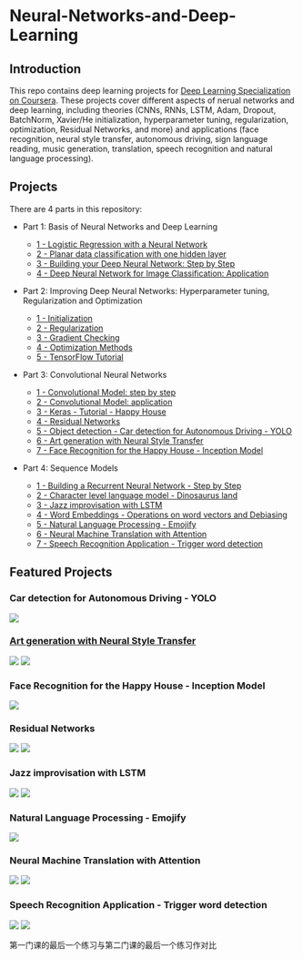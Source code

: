 # Neural-Networks-and-Deep-Learning


## Introduction

This repo contains deep learning projects for [Deep Learning Specialization on Coursera](https://www.coursera.org/specializations/deep-learning). These projects cover different aspects of nerual networks and deep learning, including theories (CNNs, RNNs, LSTM, Adam, Dropout, BatchNorm, Xavier/He initialization, hyperparameter tuning, regularization, optimization, Residual Networks, and more) and applications (face recognition, neural style transfer, autonomous driving, sign language reading, music generation, translation, speech recognition and natural language processing).


## Projects

There are 4 parts in this repository:

- Part 1: Basis of Neural Networks and Deep Learning

  - [1 - Logistic Regression with a Neural Network](https://github.com/zmyzheng/Neural-Networks-and-Deep-Learning/blob/master/Fully%20Connected%20Neural%20Network/Neural%20Networks%20Basics/Logistic%20Regression%20as%20a%20Neural%20Network/Logistic%2BRegression%2Bwith%2Ba%2BNeural%2BNetwork%2Bmindset%2Bv5.ipynb)
  - [2 - Planar data classification with one hidden layer](https://github.com/zmyzheng/Neural-Networks-and-Deep-Learning/blob/master/Fully%20Connected%20Neural%20Network/Shallow%20Neural%20Networks/Planar%20data%20classification%20with%20one%20hidden%20layer/Planar%2Bdata%2Bclassification%2Bwith%2Bone%2Bhidden%2Blayer%2Bv5.ipynb)
  - [3 - Building your Deep Neural Network: Step by Step](https://github.com/zmyzheng/Neural-Networks-and-Deep-Learning/blob/master/Fully%20Connected%20Neural%20Network/Deep%20Neural%20Networks/Building%20your%20Deep%20Neural%20Network%20-%20Step%20by%20Step/Building%20your%20Deep%20Neural%20Network%20-%20Step%20by%20Step%20v8.ipynb)
  - [4 - Deep Neural Network for Image Classification: Application](https://github.com/zmyzheng/Neural-Networks-and-Deep-Learning/blob/master/Fully%20Connected%20Neural%20Network/Deep%20Neural%20Networks/Deep%20Neural%20Network%20Application%20-%20Image%20Classification/Deep%20Neural%20Network%20-%20Application%20v8.ipynb)

- Part 2: Improving Deep Neural Networks: Hyperparameter tuning, Regularization and Optimization

  - [1 - Initialization](https://github.com/zmyzheng/Neural-Networks-and-Deep-Learning/blob/master/Improving%20Deep%20Neural%20Networks%20-%20Hyperparameter%20tuning%2C%20Regularization%20and%20Optimization/Practical%20aspects%20of%20Deep%20Learning/Initialization/Initialization.ipynb)
  - [2 - Regularization](https://github.com/zmyzheng/Neural-Networks-and-Deep-Learning/blob/master/Improving%20Deep%20Neural%20Networks%20-%20Hyperparameter%20tuning%2C%20Regularization%20and%20Optimization/Practical%20aspects%20of%20Deep%20Learning/Regularization/Regularization%20-%20v2.ipynb)
  - [3 - Gradient Checking](https://github.com/zmyzheng/Neural-Networks-and-Deep-Learning/blob/master/Improving%20Deep%20Neural%20Networks%20-%20Hyperparameter%20tuning%2C%20Regularization%20and%20Optimization/Practical%20aspects%20of%20Deep%20Learning/Gradient%20Checking/Gradient%20Checking%20v1.ipynb)
  - [4 - Optimization Methods](https://github.com/zmyzheng/Neural-Networks-and-Deep-Learning/blob/master/Improving%20Deep%20Neural%20Networks%20-%20Hyperparameter%20tuning%2C%20Regularization%20and%20Optimization/Optimization%20Algorithms/Optimization/Optimization%20methods.ipynb)
  - [5 - TensorFlow Tutorial](https://github.com/zmyzheng/Neural-Networks-and-Deep-Learning/blob/master/Improving%20Deep%20Neural%20Networks%20-%20Hyperparameter%20tuning%2C%20Regularization%20and%20Optimization/Hyperparameter%20tuning%2C%20Batch%20Normalization%20and%20Programming%20Frameworks/Tensorflow/Tensorflow%2BTutorial.ipynb)
  
- Part 3: Convolutional Neural Networks

  - [1 - Convolutional Model: step by step](https://github.com/zmyzheng/Neural-Networks-and-Deep-Learning/blob/master/Convolutional%20Neural%20Networks/Foundations%20of%20Convolutional%20Neural%20Networks/Convolutional%20Model%20-%20step%20by%20step/Convolution%20model%20-%20Step%20by%20Step%20-%20v2.ipynb)
  - [2 - Convolutional Model: application](https://github.com/zmyzheng/Neural-Networks-and-Deep-Learning/blob/master/Convolutional%20Neural%20Networks/Foundations%20of%20Convolutional%20Neural%20Networks/Convolutional%20Model%20-%20application/Convolution%2Bmodel%2B-%2BApplication%2B-%2Bv1.ipynb)
  - [3 - Keras - Tutorial - Happy House](https://github.com/zmyzheng/Neural-Networks-and-Deep-Learning/blob/master/Convolutional%20Neural%20Networks/Deep%20convolutional%20models%20-%20case%20studies/Keras%20Tutorial%20-%20The%20Happy%20House/Keras%2B-%2BTutorial%2B-%2BHappy%2BHouse%2Bv2.ipynb)
  - [4 - Residual Networks](https://github.com/zmyzheng/Neural-Networks-and-Deep-Learning/blob/master/Convolutional%20Neural%20Networks/Deep%20convolutional%20models%20-%20case%20studies/Residual%20Networks/Residual%20Networks%20-%20v2.ipynb)
  - [5 - Object detection - Car detection for Autonomous Driving - YOLO](https://github.com/zmyzheng/Neural-Networks-and-Deep-Learning/blob/master/Convolutional%20Neural%20Networks/Object%20detection/Car%20detection%20for%20Autonomous%20Driving/Autonomous%2Bdriving%2Bapplication%2B-%2BCar%2Bdetection%2B-%2Bv3.ipynb)
  - [6 - Art generation with Neural Style Transfer](https://github.com/zmyzheng/Neural-Networks-and-Deep-Learning/blob/master/Convolutional%20Neural%20Networks/Special%20applications%20-%20Face%20recognition%20%26%20Neural%20style%20transfer/Art%20generation%20with%20Neural%20Style%20Transfer/Art%2BGeneration%2Bwith%2BNeural%2BStyle%2BTransfer%2B-%2Bv3.ipynb)
  - [7 - Face Recognition for the Happy House - Inception Model](https://github.com/zmyzheng/Neural-Networks-and-Deep-Learning/blob/master/Convolutional%20Neural%20Networks/Special%20applications%20-%20Face%20recognition%20%26%20Neural%20style%20transfer/Face%20Recognition%20for%20the%20Happy%20House/Face%2BRecognition%2Bfor%2Bthe%2BHappy%2BHouse%2B-%2Bv3.ipynb)
 
  
- Part 4: Sequence Models

  - [1 - Building a Recurrent Neural Network - Step by Step](https://github.com/zmyzheng/Neural-Networks-and-Deep-Learning/blob/master/Sequence%20Models/Recurrent%20Neural%20Networks%20%26%20Language%20Model/Building%20a%20Recurrent%20Neural%20Network%20-%20Step%20by%20Step/Building%20a%20Recurrent%20Neural%20Network%20-%20Step%20by%20Step%20-%20v3.ipynb)
  - [2 - Character level language model - Dinosaurus land](https://github.com/zmyzheng/Neural-Networks-and-Deep-Learning/blob/master/Sequence%20Models/Recurrent%20Neural%20Networks%20%26%20Language%20Model/Dinosaur%20Island%20--%20Character-level%20language%20model/Dinosaurus%20Island%20--%20Character%20level%20language%20model%20final%20-%20v3.ipynb)
  - [3 - Jazz improvisation with LSTM](https://github.com/zmyzheng/Neural-Networks-and-Deep-Learning/blob/master/Sequence%20Models/Recurrent%20Neural%20Networks%20%26%20Language%20Model/Jazz%20improvisation%20with%20LSTM/Improvise%20a%20Jazz%20Solo%20with%20an%20LSTM%20Network%20-%20v3.ipynb)
  - [4 - Word Embeddings - Operations on word vectors and Debiasing](https://github.com/zmyzheng/Neural-Networks-and-Deep-Learning/blob/master/Sequence%20Models/Natural%20Language%20Processing%20%26%20Word%20Embeddings/Operations%20on%20word%20vectors%20-%20Debiasing/Operations%20on%20word%20vectors%20-%20v2.ipynb)
  - [5 - Natural Language Processing - Emojify](https://github.com/zmyzheng/Neural-Networks-and-Deep-Learning/blob/master/Sequence%20Models/Natural%20Language%20Processing%20%26%20Word%20Embeddings/Emojify/Emojify%2B-%2Bv2.ipynb)
  - [6 - Neural Machine Translation with Attention](https://github.com/zmyzheng/Neural-Networks-and-Deep-Learning/blob/master/Sequence%20Models/Sequence%20models%20%26%20Attention%20mechanism/Neural%20Machine%20Translation%20with%20Attention/Neural%2Bmachine%2Btranslation%2Bwith%2Battention%2B-%2Bv4.ipynb)
  - [7 - Speech Recognition Application - Trigger word detection](https://github.com/zmyzheng/Neural-Networks-and-Deep-Learning/blob/master/Sequence%20Models/Sequence%20models%20%26%20Attention%20mechanism/Speech%20Recognition%20Application%20-%20Trigger%20word%20detection/Trigger%2Bword%2Bdetection%2B-%2Bv1.ipynb)
  
## Featured Projects

### Car detection for Autonomous Driving - YOLO
![](demo/box_label.png)

### [Art generation with Neural Style Transfer](https://github.com/zmyzheng/Neural-Networks-and-Deep-Learning/blob/master/Convolutional%20Neural%20Networks/Special%20applications%20-%20Face%20recognition%20%26%20Neural%20style%20transfer/Art%20generation%20with%20Neural%20Style%20Transfer/Art%2BGeneration%2Bwith%2BNeural%2BStyle%2BTransfer%2B-%2Bv3.ipynb)
![](demo/louvre_generated.png)
![](demo/content_plus_style.png)

### Face Recognition for the Happy House - Inception Model
![](demo/distance_kiank.png)

### Residual Networks
![](demo/convblock_kiank.png)
![](demo/resnet_kiank.png)

### Jazz improvisation with LSTM
![](demo/LSTM_rnn.png)
![](demo/music_gen.png)

### Natural Language Processing - Emojify
![](demo/emojifier-v2.png)

### Neural Machine Translation with Attention
![](demo/attn_model.png)
![](demo/attn_mechanism.png)

### Speech Recognition Application - Trigger word detection
![](demo/label_diagram.png)
![](demo/model.png)







第一门课的最后一个练习与第二门课的最后一个练习作对比